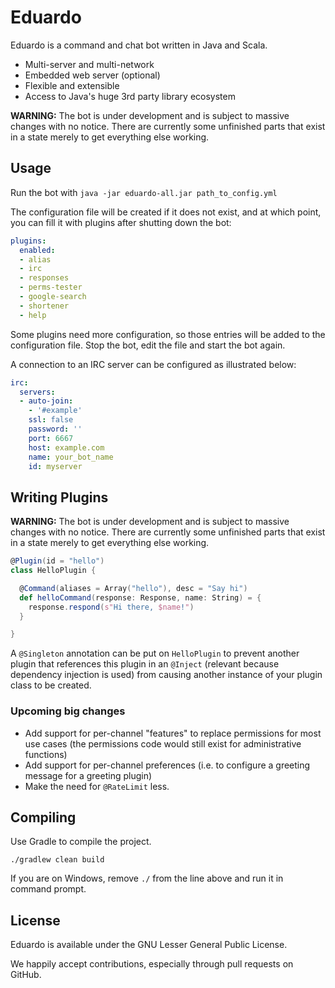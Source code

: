 Eduardo
=======

Eduardo is a command and chat bot written in Java and Scala.

* Multi-server and multi-network
* Embedded web server (optional)
* Flexible and extensible
* Access to Java's huge 3rd party library ecosystem

**WARNING:** The bot is under development and is subject to massive changes with no notice.  There are currently some unfinished parts that exist in a state merely to get everything else working.

## Usage

Run the bot with `java -jar eduardo-all.jar path_to_config.yml`

The configuration file will be created if it does not exist, and at which point, you can fill it with plugins after shutting down the bot:

```yaml
plugins:
  enabled:
  - alias
  - irc
  - responses
  - perms-tester
  - google-search
  - shortener
  - help
```

Some plugins need more configuration, so those entries will be added to the configuration file. Stop the bot, edit the file and start the bot again.

A connection to an IRC server can be configured as illustrated below:

```yaml
irc:
  servers:
  - auto-join:
    - '#example'
    ssl: false
    password: ''
    port: 6667
    host: example.com
    name: your_bot_name
    id: myserver
```

## Writing Plugins

**WARNING:** The bot is under development and is subject to massive changes with no notice.  There are currently some unfinished parts that exist in a state merely to get everything else working.

```scala
@Plugin(id = "hello")
class HelloPlugin {

  @Command(aliases = Array("hello"), desc = "Say hi")
  def helloCommand(response: Response, name: String) = {
    response.respond(s"Hi there, $name!")
  }

}
```

A `@Singleton` annotation can be put on `HelloPlugin` to prevent another plugin that references this plugin in an `@Inject` (relevant because dependency injection is used) from causing another instance of your plugin class to be created.

### Upcoming big changes

* Add support for per-channel "features" to replace permissions for most use cases (the permissions code would still exist for administrative functions)
* Add support for per-channel preferences (i.e. to configure a greeting message for a greeting plugin)
* Make the need for `@RateLimit` less.

## Compiling

Use Gradle to compile the project.

    ./gradlew clean build

If you are on Windows, remove `./` from the line above and run it in command prompt.

## License

Eduardo is available under the GNU Lesser General Public License.

We happily accept contributions, especially through pull requests on GitHub.

